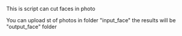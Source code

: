 This is script can cut faces in photo

You can upload st of photos in folder "input_face" the results will be "output_face" folder
